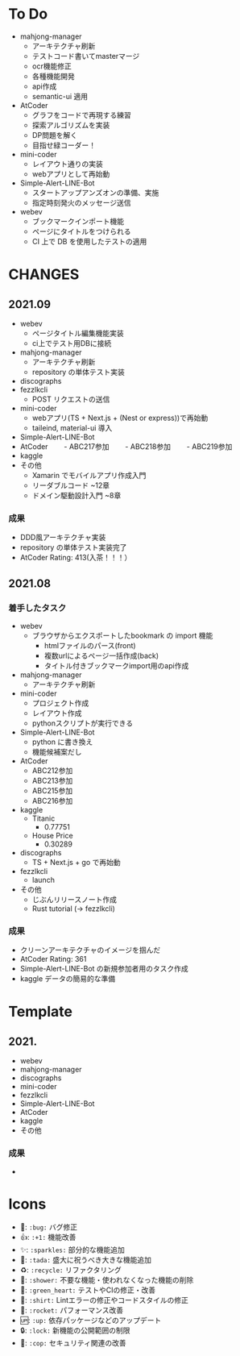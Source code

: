 # To Do
- mahjong-manager
  - アーキテクチャ刷新
  - テストコード書いてmasterマージ
  - ocr機能修正
  - 各種機能開発
  - api作成
  - semantic-ui 適用
- AtCoder
  - グラフをコードで再現する練習
  - 探索アルゴリズムを実装
  - DP問題を解く
  - 目指せ緑コーダー！
- mini-coder
  - レイアウト通りの実装
  - webアプリとして再始動
- Simple-Alert-LINE-Bot
  - スタートアップアンズオンの準備、実施
  - 指定時刻発火のメッセージ送信
- webev
  - ブックマークインポート機能
  - ページにタイトルをつけられる
  - CI 上で DB を使用したテストの適用

# CHANGES
## 2021.09
- webev
  - ページタイトル編集機能実装
  - ci上でテスト用DBに接続
- mahjong-manager
  - アーキテクチャ刷新
  - repository の単体テスト実装
- discographs
- fezzlkcli
  - POST リクエストの送信
- mini-coder
  - webアプリ(TS + Next.js + (Nest or express))で再始動
  - taileind, material-ui 導入
- Simple-Alert-LINE-Bot
- AtCoder
　　- ABC217参加
　　- ABC218参加
　　- ABC219参加
- kaggle
- その他
  - Xamarin でモバイルアプリ作成入門
  - リーダブルコード ~12章
  - ドメイン駆動設計入門 ~8章

### 成果
- DDD風アーキテクチャ実装
- repository の単体テスト実装完了
- AtCoder Rating: 413(入茶！！！）

## 2021.08
### 着手したタスク
- webev
  - ブラウザからエクスポートしたbookmark の import 機能
    - htmlファイルのパース(front)
    - 複数urlによるページ一括作成(back)
    - タイトル付きブックマークimport用のapi作成
- mahjong-manager
  - アーキテクチャ刷新
- mini-coder
  - プロジェクト作成
  - レイアウト作成
  - pythonスクリプトが実行できる
- Simple-Alert-LINE-Bot
  - python に書き換え
  - 機能候補案だし
- AtCoder
  - ABC212参加
  - ABC213参加
  - ABC215参加
  - ABC216参加
- kaggle
  - Titanic
    - 0.77751
  - House Price
    - 0.30289
- discographs
  - TS + Next.js + go で再始動
- fezzlkcli
  - launch
- その他
  - じぶんリリースノート作成
  - Rust tutorial (-> fezzlkcli)

### 成果
- クリーンアーキテクチャのイメージを掴んだ
- AtCoder Rating: 361
- Simple-Alert-LINE-Bot の新規参加者用のタスク作成
- kaggle データの簡易的な準備

# Template
## 2021.
- webev
- mahjong-manager
- discographs
- mini-coder
- fezzlkcli
- Simple-Alert-LINE-Bot
- AtCoder
- kaggle
- その他

### 成果
- 


# Icons
- :bug:: `:bug:` バグ修正
- :+1:: `:+1:` 機能改善
- :sparkles:: `:sparkles:` 部分的な機能追加
- :tada:: `:tada:` 盛大に祝うべき大きな機能追加
- :recycle:: `:recycle:` リファクタリング
- :shower:: `:shower:` 不要な機能・使われなくなった機能の削除
- :green_heart:: `:green_heart:` テストやCIの修正・改善
- :shirt:: `:shirt:` Lintエラーの修正やコードスタイルの修正
- :rocket:: `:rocket:` パフォーマンス改善
- :up:: `:up:`  依存パッケージなどのアップデート
- :lock:: `:lock:`  新機能の公開範囲の制限
- :cop:: `:cop:` セキュリティ関連の改善
